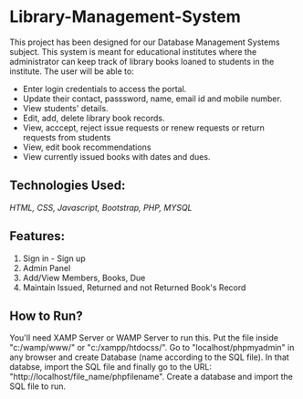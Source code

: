# Library-Management-System

This project has been designed for our Database Management Systems subject. This system is meant for educational institutes where the administrator can keep track of library books loaned to students in the institute. The user will be able to:
- Enter login credentials to access the portal.
- Update their contact, passsword, name, email id and mobile number.
- View students' details.
- Edit, add, delete library book records.
- View, acccept, reject issue requests or renew requests or return requests from students
- View, edit book recommendations
- View currently issued books with dates and dues.


## Technologies Used:
<i> HTML, CSS, Javascript, Bootstrap, PHP, MYSQL </i>

## Features:

1. Sign in - Sign up
2. Admin Panel
3. Add/View Members, Books, Due
4. Maintain Issued, Returned and not Returned Book's Record


## How to Run?
You'll need XAMP Server or WAMP Server to run this. Put the file inside "c:/wamp/www/" or "c:/xampp/htdocss/". Go to "localhost/phpmyadmin" in any browser and create Database (name according to the SQL file). In that databse, import the SQL file and finally go to the URL: "http://localhost/file_name/phpfilename". Create a database and import the SQL file to run.



